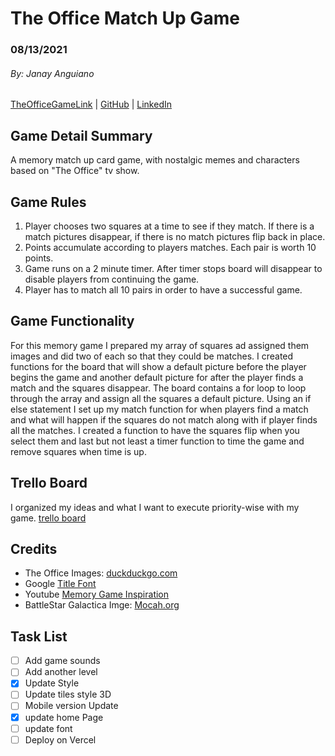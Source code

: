 # The Office Match Up Game
### 08/13/2021
###### *By: Janay Anguiano*
[TheOfficeGameLink](https://github.com/Jangui92/The-Office-Match-up-Game) | [GitHub](https://github.com/Jangui92) | [LinkedIn](https://www.linkedin.com/in/janay-anguiano-778717215/)
## Game Detail Summary
A memory match up card game, with nostalgic memes and characters based on "The Office" tv show. 

## Game Rules
1. Player chooses two squares at a time to see if they match. If there is a match pictures disappear, if there is no match pictures flip back in place.
2. Points accumulate according to players matches. Each pair is worth 10 points.
3. Game runs on a 2 minute timer. After timer stops board will disappear to disable players from continuing the game. 
3. Player has to match all 10 pairs in order to have a successful game.

## Game Functionality
For this memory game I prepared my array of squares ad assigned them images and did two of each so that they could be matches. I created functions for the board that will show a default picture before the player begins the game and another default picture for after the player finds a match and the squares disappear. The board contains a for loop to loop through the array and assign all the squares a default picture. Using an if else statement I set up my match function for when players find a match and what will happen if the squares do not match along with if player finds all the matches. I created a function to have the squares flip when you select them and last but not least a timer function to time the game and remove squares when time is up.

## Trello Board
I organized my ideas and what I want to execute priority-wise with my game. [trello board](https://trello.com/b/aA5vnCAV/mystery-game)

## Credits
* The Office Images: [duckduckgo.com](http://duckduckgo.com) 
* Google [Title Font](https://fonts.google.com/specimen/Special+Elite#standard-styles)
* Youtube [Memory Game Inspiration](https://www.youtube.com/watch?v=tjyDOHzKN0w)
* BattleStar Galactica Imge: [Mocah.org](https://mocah.org/515792-battlestar-galactica.html#google_vignette)

## Task List
- [ ] Add game sounds
- [ ] Add another level
- [x] Update Style 
- [ ] Update tiles style 3D
- [ ] Mobile version Update
- [x] update home Page
- [ ] update font 
- [ ] Deploy on Vercel
